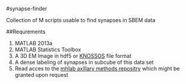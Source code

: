 #synapse-finder

Collection of M scripts usable to find synapses in SBEM data

##Requrements
1. MATLAB 2013a
2. MATLAB Statistics Toolbox
3. A 3D EM Image in hdf5 or [KNOSSOS](http://www.knossostool.org/) file format
4. A dense labeling of synapses in subcube of this data set
5. Read acces to the [mhlab axillary methods repositry](https://github.com/mhlabCodingTeam/auxiliaryMethods) which might be granted upon request
